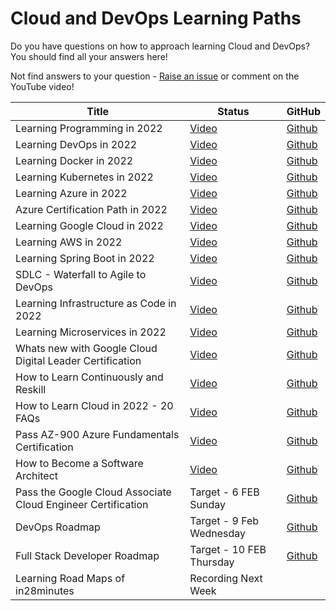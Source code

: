 # Cloud and DevOps Learning Paths

Do you have questions on how to approach learning Cloud and DevOps? You should find all your answers here!

Not find answers to your question - [Raise an issue](https://github.com/in28minutes/learning-paths-cloud-and-devops/issues) or comment on the YouTube video!

| Title  | Status |  GitHub|
| ------------- | ------------- | ------------- |
| Learning Programming in 2022  | [Video](https://www.youtube.com/watch?v=iR-_id4BN1k) | [Github](https://github.com/in28minutes/learning-paths-cloud-and-devops/blob/main/programming/learn-programming.md)|
| Learning DevOps in 2022  | [Video](https://youtu.be/OrJ7_3kkYT8) | [Github](https://github.com/in28minutes/learning-paths-cloud-and-devops/blob/main/devops/learning-devops.md)|
| Learning Docker in 2022 | [Video](https://youtu.be/cJriFzEo1i8) |  [Github](https://github.com/in28minutes/learning-paths-cloud-and-devops/blob/main/devops/learning-docker.md)|
| Learning Kubernetes in 2022 | [Video](https://youtu.be/6h3ka_qHCrk) |  [Github](https://github.com/in28minutes/learning-paths-cloud-and-devops/blob/main/devops/learning-kubernetes.md)|
| Learning Azure in 2022 | [Video](https://youtu.be/c7SJCg87Ywo) |  [Github](https://github.com/in28minutes/learning-paths-cloud-and-devops/blob/main/azure/learning-azure.md)|
| Azure Certification Path in 2022 | [Video](https://youtu.be/n8c3FWkr8jA) |  [Github](https://github.com/in28minutes/learning-paths-cloud-and-devops/blob/main/azure/azure-certifications-path.md)|
|Learning Google Cloud in 2022 | [Video](https://youtu.be/CPzoyGCAGYs)|  [Github](https://github.com/in28minutes/learning-paths-cloud-and-devops/blob/main/google-cloud/learning-google-cloud.md)|
|Learning AWS in 2022| [Video](https://youtu.be/rq8qvAs27rg) |  [Github](https://github.com/in28minutes/learning-paths-cloud-and-devops/blob/main/aws/learning-aws.md)|
|Learning Spring Boot in 2022| [Video](https://youtu.be/YNEUMmtO_6k) |[Github](https://github.com/in28minutes/learning-paths-cloud-and-devops/blob/main/spring-boot/learning-spring-boot.md)|
|SDLC - Waterfall to Agile to DevOps | [Video](https://youtu.be/hnk006-Vw9g) |[Github](https://github.com/in28minutes/learning-paths-cloud-and-devops/blob/main/sdlc-agile.md)|
|Learning Infrastructure as Code in 2022|[Video](https://youtu.be/d_FFwManbuU)|[Github](https://github.com/in28minutes/learning-paths-cloud-and-devops/blob/main/devops/learning-infrastructure-as-code.md)|
|Learning Microservices in 2022|[Video](https://youtu.be/6f6zHWgM4WE)|[Github](https://github.com/in28minutes/learning-paths-cloud-and-devops/blob/main/architectures/learning-microservices.md)|
|Whats new with Google Cloud Digital Leader Certification|[Video](https://youtu.be/I0JGpyBk_7w)|[Github](https://github.com/in28minutes/learning-paths-cloud-and-devops/blob/main/google-cloud/whats-new-cloud-digital-leader.md)|
|How to Learn Continuously and Reskill|[Video](https://youtu.be/DvkMj1ArOKY)|[Github](https://github.com/in28minutes/learning-paths-cloud-and-devops/blob/main/general/how-to-continuously-learn.md)|
|How to Learn Cloud in 2022 - 20 FAQs |[Video](https://youtu.be/WSjaBnOWQ40)|[Github](https://github.com/in28minutes/learning-paths-cloud-and-devops/blob/main/general/learning-cloud-faqs.md)|
|Pass AZ-900 Azure Fundamentals Certification|[Video](https://youtu.be/yFJjQMjP2eI)|[Github](https://github.com/in28minutes/learning-paths-cloud-and-devops/blob/main/azure/AZ-900.md)|
|How to Become a Software Architect|[Video](https://www.youtube.com/watch?v=tA447bc9Q8c)|[Github](https://github.com/in28minutes/learning-paths-cloud-and-devops/blob/main/programming/how-to-become-a-software-architect.md)|
|Pass the Google Cloud Associate Cloud Engineer Certification |Target - 6 FEB Sunday|[Github](https://github.com/in28minutes/learning-paths-cloud-and-devops/blob/main/google-cloud/ace-certiification.md)|
|DevOps Roadmap|Target - 9 Feb Wednesday|[Github](https://github.com/in28minutes/learning-paths-cloud-and-devops/blob/main/devops/devops-roadmap.md)|
|Full Stack Developer Roadmap|Target - 10 FEB Thursday|[Github](https://github.com/in28minutes/learning-paths-cloud-and-devops/blob/main/google-cloud/ace-certiification.md)|
|Learning Road Maps of in28minutes|Recording Next Week||